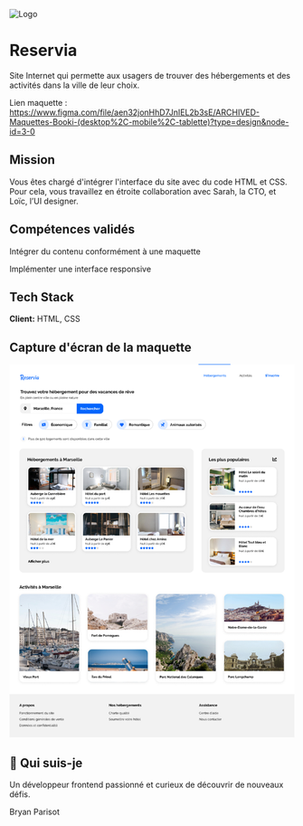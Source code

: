 
![Logo](https://mivock.github.io/images/logo/Reservia@3x.png)


# Reservia

Site Internet qui permette aux usagers de trouver des hébergements et des activités dans la ville de leur choix.

Lien maquette : https://www.figma.com/file/aen32jonHhD7JnIEL2b3sE/ARCHIVED-Maquettes-Booki-(desktop%2C-mobile%2C-tablette)?type=design&node-id=3-0

## Mission 

Vous êtes chargé d'intégrer l'interface du site avec du code HTML et CSS. Pour cela, vous travaillez en étroite collaboration avec Sarah, la CTO, et Loïc, l’UI designer. 

## Compétences validés 

Intégrer du contenu conformément à une maquette

Implémenter une interface responsive


## Tech Stack

**Client:** HTML, CSS



## Capture d'écran de la maquette

![App Screenshot](https://raw.githubusercontent.com/BryanParisot/Reservia/main/images/maquette/maquette%20reservia%20.png)


## 🚀 Qui suis-je 

Un développeur frontend passionné et curieux de découvrir de nouveaux défis.

Bryan Parisot 
